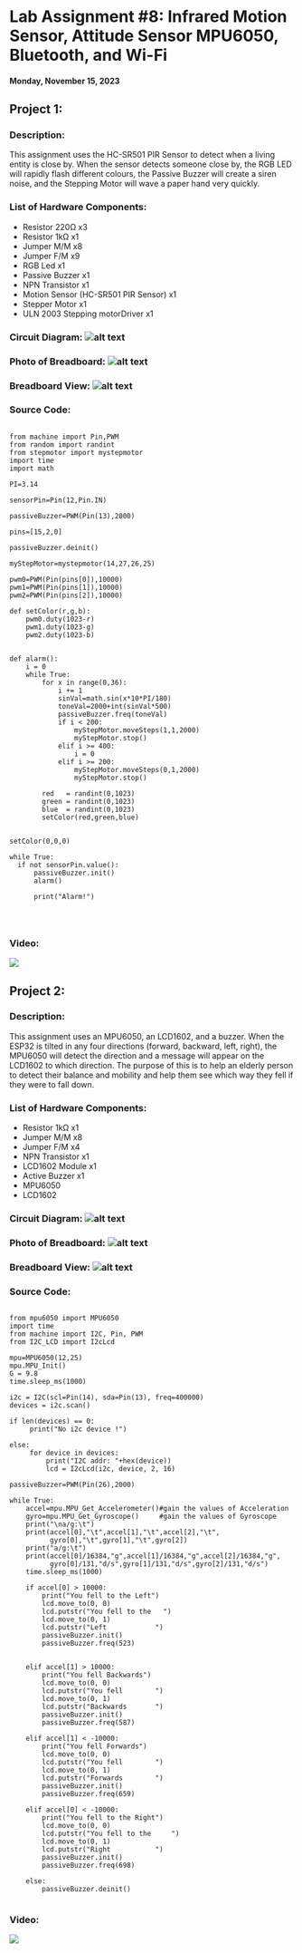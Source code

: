 # Lab Assignment #8: Infrared Motion Sensor, Attitude Sensor MPU6050, Bluetooth, and Wi-Fi


#### Monday, November 15, 2023

## Project 1:

### Description:

This assignment uses the HC-SR501 PIR Sensor to detect when a living entity is close by. When the sensor detects someone close by, the RGB LED will rapidly flash different colours, the Passive Buzzer will create a siren noise, and the Stepping Motor will wave a paper hand very quickly.

### List of Hardware Components:
- Resistor 220Ω x3
- Resistor 1kΩ x1
- Jumper M/M x8
- Jumper F/M x9
- RGB Led x1
- Passive Buzzer x1
- NPN Transistor x1
- Motion Sensor (HC-SR501 PIR Sensor) x1
- Stepper Motor x1
- ULN 2003 Stepping motorDriver x1

### Circuit Diagram: ![alt text](https://raw.githubusercontent.com/JacobLoewen/Python-Physical-Computing-Photos/main/L8P1_Circuit_Diagram.png)

### Photo of Breadboard: ![alt text](https://raw.githubusercontent.com/JacobLoewen/Python-Physical-Computing-Photos/main/L8P1_photo.jpg)

### Breadboard View: ![alt text](https://raw.githubusercontent.com/JacobLoewen/Python-Physical-Computing-Photos/main/L8P1_Breadboard_View.png)

### Source Code:

```

from machine import Pin,PWM
from random import randint
from stepmotor import mystepmotor
import time
import math

PI=3.14

sensorPin=Pin(12,Pin.IN)

passiveBuzzer=PWM(Pin(13),2000)

pins=[15,2,0]

passiveBuzzer.deinit()

myStepMotor=mystepmotor(14,27,26,25)

pwm0=PWM(Pin(pins[0]),10000)
pwm1=PWM(Pin(pins[1]),10000)
pwm2=PWM(Pin(pins[2]),10000)

def setColor(r,g,b):
    pwm0.duty(1023-r)
    pwm1.duty(1023-g)
    pwm2.duty(1023-b)


def alarm():
    i = 0
    while True:
        for x in range(0,36):
            i += 1
            sinVal=math.sin(x*10*PI/180)
            toneVal=2000+int(sinVal*500)
            passiveBuzzer.freq(toneVal)
            if i < 200:
                myStepMotor.moveSteps(1,1,2000)
                myStepMotor.stop()
            elif i >= 400:
                i = 0
            elif i >= 200:
                myStepMotor.moveSteps(0,1,2000)
                myStepMotor.stop()
            
        red   = randint(0,1023)
        green = randint(0,1023)
        blue  = randint(0,1023)
        setColor(red,green,blue)
        

setColor(0,0,0)

while True:
  if not sensorPin.value():
      passiveBuzzer.init()
      alarm()
    
      print("Alarm!")


        

```

### Video: 
[![](https://markdown-videos-api.jorgenkh.no/youtube/JmT3pbnGXCM)](https://youtube.com/shorts/JmT3pbnGXCM)

## Project 2:

### Description:

This assignment uses an MPU6050, an LCD1602, and a buzzer. When the ESP32 is tilted in any four directions (forward, backward, left, right), the MPU6050 will detect the direction and a message will appear on the LCD1602 to which direction. The purpose of this is to help an elderly person to detect their balance and mobility and help them see which way they fell if they were to fall down.

### List of Hardware Components:
- Resistor 1kΩ x1
- Jumper M/M x8
- Jumper F/M x4
- NPN Transistor x1
- LCD1602 Module x1
- Active Buzzer x1
- MPU6050
- LCD1602

### Circuit Diagram: ![alt text](https://raw.githubusercontent.com/JacobLoewen/Python-Physical-Computing-Photos/main/L8P2_Circuit_Diagram.png)

### Photo of Breadboard: ![alt text](https://raw.githubusercontent.com/JacobLoewen/Python-Physical-Computing-Photos/main/L8P2_photo.jpg)

### Breadboard View: ![alt text](https://raw.githubusercontent.com/JacobLoewen/Python-Physical-Computing-Photos/main/L8P2_Breadboard_View.png)

### Source Code:

```

from mpu6050 import MPU6050
import time
from machine import I2C, Pin, PWM
from I2C_LCD import I2cLcd
 
mpu=MPU6050(12,25)
mpu.MPU_Init()     
G = 9.8
time.sleep_ms(1000)

i2c = I2C(scl=Pin(14), sda=Pin(13), freq=400000)
devices = i2c.scan()

if len(devices) == 0:
     print("No i2c device !")

else:
     for device in devices:
         print("I2C addr: "+hex(device))
         lcd = I2cLcd(i2c, device, 2, 16)
         
passiveBuzzer=PWM(Pin(26),2000)

while True:
    accel=mpu.MPU_Get_Accelerometer()#gain the values of Acceleration
    gyro=mpu.MPU_Get_Gyroscope()     #gain the values of Gyroscope
    print("\na/g:\t")
    print(accel[0],"\t",accel[1],"\t",accel[2],"\t",
          gyro[0],"\t",gyro[1],"\t",gyro[2])
    print("a/g:\t")
    print(accel[0]/16384,"g",accel[1]/16384,"g",accel[2]/16384,"g",
          gyro[0]/131,"d/s",gyro[1]/131,"d/s",gyro[2]/131,"d/s")
    time.sleep_ms(1000)
    
    if accel[0] > 10000:
        print("You fell to the Left")
        lcd.move_to(0, 0)
        lcd.putstr("You fell to the   ")
        lcd.move_to(0, 1)
        lcd.putstr("Left            ")
        passiveBuzzer.init()
        passiveBuzzer.freq(523)
        
        
    elif accel[1] > 10000:
        print("You fell Backwards")
        lcd.move_to(0, 0)
        lcd.putstr("You fell        ")
        lcd.move_to(0, 1)
        lcd.putstr("Backwards       ")
        passiveBuzzer.init()
        passiveBuzzer.freq(587)
        
    elif accel[1] < -10000:
        print("You fell Forwards")
        lcd.move_to(0, 0)
        lcd.putstr("You fell        ")
        lcd.move_to(0, 1)
        lcd.putstr("Forwards        ")
        passiveBuzzer.init()
        passiveBuzzer.freq(659)
        
    elif accel[0] < -10000:
        print("You fell to the Right")
        lcd.move_to(0, 0)
        lcd.putstr("You fell to the     ")
        lcd.move_to(0, 1)
        lcd.putstr("Right           ")
        passiveBuzzer.init()
        passiveBuzzer.freq(698)
    
    else:
        passiveBuzzer.deinit()


```

### Video: 
[![](https://markdown-videos-api.jorgenkh.no/youtube/RwBcQ7aVfH8)](https://youtube.com/shorts/RwBcQ7aVfH8)